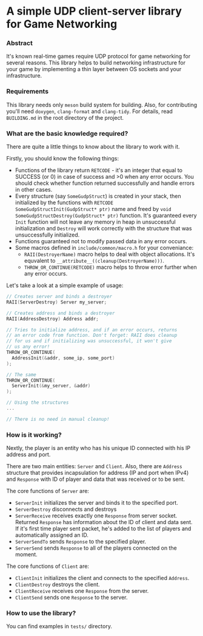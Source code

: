 # A simple UDP client-server library for Game Networking

### Abstract

It's known real-time games require UDP protocol for game networking for several reasons. This library helps to build networking infrastructure for your game by implementing a thin layer between OS sockets and your infrastructure.

### Requirements

This library needs only `meson` build system for building. Also, for contributing you'll need `doxygen`, `clang-format` and `clang-tidy`. For details, read `BUILDING.md` in the root directory of the project.

### What are the basic knowledge required?

There are quite a little things to know about the library to work with it.

Firstly, you should know the following things:

* Functions of the library return `RETCODE` - it's an integer that equal to SUCCESS (or 0) in case of success and >0 when any error occurs. You should check whether function returned successfully and handle errors in other cases.
* Every structure (say `SomeGudpStruct`) is created in your stack, then initialized by the functions with `RETCODE SomeGudpStructInit(GudpStruct* ptr)` name and freed by `void SomeGudpStructDestroy(GudpStruct* ptr)` function. It's guaranteed every `Init` function will not leave any memory in heap in unsuccessful initialization and `Destroy` will work correctly with the structure that was unsuccessfully initialized.
* Functions guaranteed not to modify passed data in any error occurs.
* Some macros defined in `include/common/macro.h` for your conveniance:
  - `RAII(DestroyerName)` macro helps to deal with object allocations. It's equvalent to `__attribute__((cleanup(DestroyerName)))`.
  - `THROW_OR_CONTINUE(RETCODE)` macro helps to throw error further when any error occurs.

Let's take a look at a simple example of usage:

```c
// Creates server and binds a destroyer
RAII(ServerDestroy) Server my_server;

// Creates address and binds a destroyer
RAII(AddressDestroy) Address addr;

// Tries to initialize address, and if an error occurs, returns
// an error code from function. Don't forget: RAII does cleanup
// for us and if initializing was unsuccessful, it won't give
// us any error!
THROW_OR_CONTINUE(
  AddressInit(&addr, some_ip, some_port)
);

// The same
THROW_OR_CONTINUE(
  ServerInit(&my_server, &addr)
);

// Using the structures
...

// There is no need in manual cleanup!
```

### How is it working?

Nextly, the player is an entity who has his unique ID connected with his IP address and port.

There are two main entities: `Server` and `Client`. Also, there are `Address` structure that provides incapsulation for address (IP and port when IPv4) and `Response` with ID of player and data that was received or to be sent.

The core functions of `Server` are:

* `ServerInit` initializes the server and binds it to the specified port.
* `ServerDestroy` disconnects and destroys 
* `ServerReceive` receives exactly one `Response` from server socket. Returned `Response` has information about the ID of client and data sent. If it's first time player sent packet, he's added to the list of players and automatically assigned an ID.
* `ServerSendTo` sends `Response` to the specified player.
* `ServerSend` sends `Response` to all of the players connected on the moment.

The core functions of `Client` are:

* `ClientInit` initializes the client and connects to the specified `Address`.
* `ClientDestroy` destroys the client.
* `ClientReceive` receives one `Response` from the server.
* `ClientSend` sends one `Response` to the server.

### How to use the library?

You can find examples in `tests/` directory.
